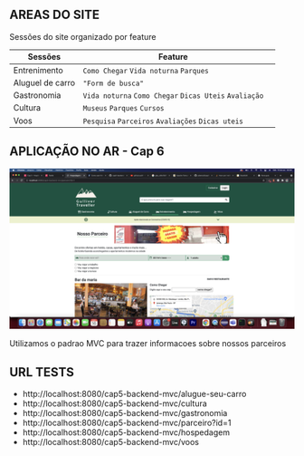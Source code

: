 
## AREAS DO SITE

Sessões do site organizado por feature

|           Sessões     |Feature                          |                         |
|----------------|-------------------------------|-----------------------------|
|Entrenimento|`Como Chegar` `Vida noturna`  `Parques`               |           |
|Aluguel de carro          |`"Form de busca"`            |          |
|Gastronomia          |`Vida noturna` `Como Chegar` `Dicas Uteis` `Avaliação`  |
|Cultura          |`Museus` `Parques` `Cursos`   |
|Voos          |`Pesquisa` `Parceiros` `Avaliações` `Dicas uteis`  ||

## APLICAÇÃO NO AR - Cap 6

![printscreen Parceiro](https://github.com/pdemutti/cap6-MVC/blob/master/src/main/webapp/assets/tela-nova.png?raw=true)

Utilizamos o padrao MVC para trazer informacoes sobre nossos parceiros


## URL TESTS

- http://localhost:8080/cap5-backend-mvc/alugue-seu-carro
- http://localhost:8080/cap5-backend-mvc/cultura
- http://localhost:8080/cap5-backend-mvc/gastronomia
- http://localhost:8080/cap5-backend-mvc/parceiro?id=1
- http://localhost:8080/cap5-backend-mvc/hospedagem
- http://localhost:8080/cap5-backend-mvc/voos
